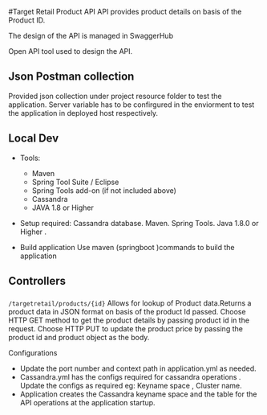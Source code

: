 #Target Retail Product API
API provides product details on basis of the Product ID. 

The design of the API is managed in SwaggerHub 

Open API tool used to design the API.

## Json Postman collection 
  Provided json collection under project resource folder to test the application. Server variable has to be confirgured in the enviorment to test the application in deployed host respectively.
  

## Local Dev

- Tools:

    - Maven
    - Spring Tool Suite / Eclipse
    - Spring Tools add-on (if not included above) 
	- Cassandra
	- JAVA 1.8 or Higher
    
- Setup required:
  Cassandra database.
  Maven.
  Spring Tools.
  Java 1.8.0 or Higher .

- Build application 
  Use maven (springboot )commands to build the application  

## Controllers

### 
`/targetretail/products/{id}`
Allows for lookup of Product data.Returns a product data in JSON format on basis of the product Id passed.
Choose HTTP GET method to get the product details by passing product id in the request. 
Choose HTTP PUT to update the product price by passing the product id and product object as the body.

Configurations
 - Update the port number and context path in application.yml as needed.
 - Cassandra.yml has the configs required for cassandra operations . Update the configs as required eg: Keyname space , Cluster name.
 - Application creates the Cassandra keyname space and the table for the API operations at the application startup.
 
 
 



